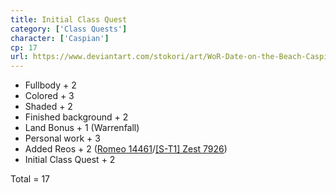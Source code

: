```yaml
---
title: Initial Class Quest
category: ['Class Quests']
character: ['Caspian']
cp: 17
url: https://www.deviantart.com/stokori/art/WoR-Date-on-the-Beach-Caspian-ICQ-1094668615
---
```


- Fullbody + 2
- Colored + 3
- Shaded + 2
- Finished background + 2
- Land Bonus + 1 (Warrenfall)
- Personal work + 3
- Added Reos + 2 ([Romeo 14461](https://www.deviantart.com/reos-empire/art/Romeo-14461-899400751)/[[S-T1] Zest 7926](https://www.deviantart.com/reos-empire/art/S-T1-Zest-7926-782626413))
- Initial Class Quest + 2

Total = 17